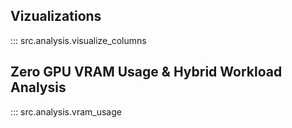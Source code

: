 ## Vizualizations

::: src.analysis.visualize_columns

## Zero GPU VRAM Usage & Hybrid Workload Analysis

::: src.analysis.vram_usage
